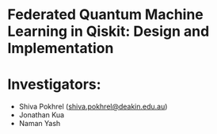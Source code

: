 # Federated Quantum Machine Learning in Qiskit: Design and Implementation
# Investigators: 
- Shiva Pokhrel (shiva.pokhrel@deakin.edu.au)
- Jonathan Kua
- Naman Yash


